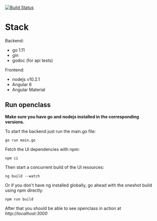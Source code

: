 [![Build Status](https://travis-ci.org/danielclasen/openclass.svg?branch=master)](https://travis-ci.org/danielclasen/openclass)

# Stack

Backend:
- go 1.11
- gin
- godoc (for api tests)

Frontend:
- nodejs v10.2.1
- Angular 6
- Angular Material

## Run openclass


**Make sure you have go and nodejs installed in the corresponding versions.**

To start the backend just run the main.go file:

    go run main.go
    
    
Fetch the UI dependencies with npm:

    npm ci

Then start a concurrent build of the UI resources:
    
    ng build --watch

Or if you don't have ng installed globally, go ahead with the oneshot build using npm directly:

    npm run build
    
After that you should be able to see openclass in action at *http://localhost:3000*